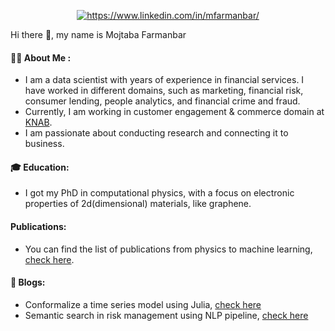 
<p align="center">
<a href="https://linkedin.com/in/https://www.linkedin.com/in/mfarmanbar/" target="blank"><img align="center" src="https://img.shields.io/badge/Linkedin-Follow-blue.svg" alt="https://www.linkedin.com/in/mfarmanbar/"/></a>
</p>


Hi there 👋, my name is Mojtaba Farmanbar
 
 #### :technologist: About Me :
- I am a data scientist with years of experience in financial services. I have worked in different domains, such as marketing, financial risk, consumer lending, people analytics, and financial crime and fraud.
- Currently, I am working in customer engagement & commerce domain at [KNAB](https://www.knab.nl/).
- I am passionate about conducting research and connecting it to business.

#### 🎓 Education:
- I got my PhD in computational physics, with a focus on electronic properties of 2d(dimensional) materials, like graphene. 

#### Publications:
- You can find the list of publications from physics to machine learning, [check here](https://scholar.google.com/citations?hl=en&user=2CR9_jYAAAAJ&view_op=list_works).

#### 📝 Blogs:
- Conformalize a time series model using Julia, [check here](https://medium.com/juliazoid/conformalize-a-time-series-model-using-julia-b8f72c3f72aa)
- Semantic search in risk management using NLP pipeline, [check here](https://medium.com/ing-blog/semantic-search-in-risk-management-using-nlp-pipeline-8ef634a022b7)





<!--
**MojiFarmanbar/MojiFarmanbar** is a ✨ _special_ ✨ repository because its `README.md` (this file) appears on your GitHub profile.

Here are some ideas to get you started:

- 🔭 I’m currently working on ...
- 🌱 I’m currently learning ...
- 👯 I’m looking to collaborate on ...
- 🤔 I’m looking for help with ...
- 💬 Ask me about ...
- 📫 How to reach me: ...
- 😄 Pronouns: ...
- ⚡ Fun fact: ...

for badges, use this one
https://hendrasob.github.io/badges/

this one is also nice:
https://www.sitepoint.com/github-profile-readme/
-->
